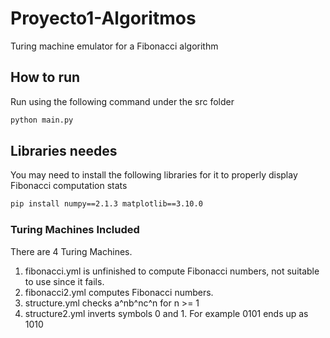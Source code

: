 # Proyecto1-Algoritmos
Turing machine emulator for a Fibonacci algorithm

## How to run
Run using the following command under the src folder<br>
```bash
python main.py
```

## Libraries needes
You may need to install the following libraries for it to properly display Fibonacci computation stats<br>
```bash
pip install numpy==2.1.3 matplotlib==3.10.0
```

### Turing Machines Included
There are 4 Turing Machines.<br>
1. fibonacci.yml is unfinished to compute Fibonacci numbers, not suitable to use since it fails.
2. fibonacci2.yml computes Fibonacci numbers.
3. structure.yml checks a^nb^nc^n for n >= 1
4. structure2.yml inverts symbols 0 and 1. For example 0101 ends up as 1010
